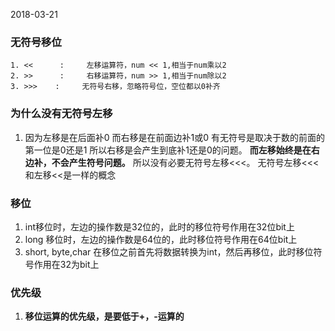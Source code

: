 2018-03-21

### 无符号移位

```text
1. <<      :     左移运算符，num << 1,相当于num乘以2
2. >>      :     右移运算符，num >> 1,相当于num除以2
3. >>>    :     无符号右移，忽略符号位，空位都以0补齐

```

### 为什么没有无符号左移
1. 因为左移是在后面补0
   而右移是在前面边补1或0
   有无符号是取决于数的前面的第一位是0还是1
   所以右移是会产生到底补1还是0的问题。
   **而左移始终是在右边补，不会产生符号问题。**
   所以没有必要无符号左移<<<。
   无符号左移<<<和左移<<是一样的概念
   
### 移位
1. int移位时，左边的操作数是32位的，此时的移位符号作用在32位bit上
2. long 移位时，左边的操作数是64位的，此时移位符号作用在64位bit上
3. short, byte,char 在移位之前首先将数据转换为int，然后再移位，此时移位符号作用在32为bit上

### 优先级
1. **移位运算的优先级，是要低于+，-运算的**